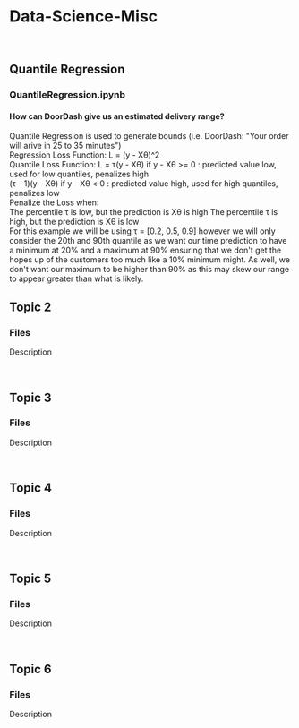 # Data-Science-Misc

<br />

## Quantile Regression
### QuantileRegression.ipynb
#### How can DoorDash give us an estimated delivery range?
Quantile Regression is used to generate bounds (i.e. DoorDash: "Your order will arive in 25 to 35 minutes")
<br />
Regression Loss Function: L = (y - Xθ)^2
<br />
Quantile Loss Function: L = τ(y - Xθ)        if y - Xθ >= 0 : predicted value low, used for low quantiles, penalizes high
<br />
                            (τ - 1)(y - Xθ)  if y - Xθ < 0  : predicted value high, used for high quantiles, penalizes low
<br />
Penalize the Loss when: 
<br />
    The percentile τ is low, but the prediction is Xθ is high 
    The percentile τ is high, but the prediction is Xθ is low
<br />
For this example we will be using τ = [0.2, 0.5, 0.9] however we will only consider the 20th and 90th quantile as we want our time prediction to have a minimum at 20% and a maximum at 90% ensuring that we don't get the hopes up of the customers too much like a 10% minimum might. As well, we don't want our maximum to be higher than 90% as this may skew our range to appear greater than what is likely.
<br />

## Topic 2
### Files
Description

<br />

## Topic 3
### Files
Description

<br />

## Topic 4
### Files
Description

<br />

## Topic 5
### Files
Description

<br />

## Topic 6
### Files
Description

<br />
